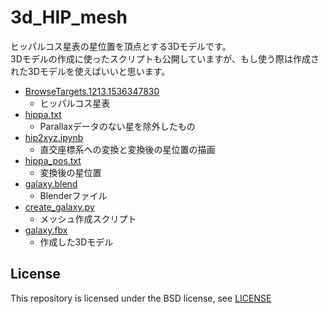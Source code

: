 # 3d_HIP_mesh
ヒッパルコス星表の星位置を頂点とする3Dモデルです。  
3Dモデルの作成に使ったスクリプトも公開していますが、もし使う際は作成された3Dモデルを使えばいいと思います。

* [BrowseTargets.1213.1536347830](./BrowseTargets.1213.1536347830)
  * ヒッパルコス星表
* [hippa.txt](./hippa.txt)
  * Parallaxデータのない星を除外したもの
* [hip2xyz.ipynb](./hip2xyz.ipynb)
  * 直交座標系への変換と変換後の星位置の描画
* [hippa_pos.txt](./hippa_pos.txt)
  * 変換後の星位置
* [galaxy.blend](./galaxy.blend)
  * Blenderファイル
* [create_galaxy.py](./create_galaxy.py)
  * メッシュ作成スクリプト
* [galaxy.fbx](./galaxy.fbx)
  * 作成した3Dモデル

## License
This repository is licensed under the BSD license, see [LICENSE](./LICENSE)
